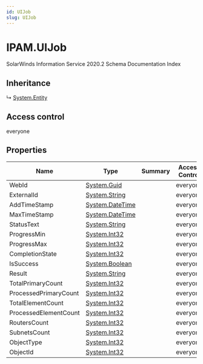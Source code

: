 ```yaml
---
id: UIJob
slug: UIJob
---
```


# IPAM.UIJob

SolarWinds Information Service 2020.2 Schema Documentation Index

## Inheritance

↳ [System.Entity](./../System/Entity)

## Access control

everyone

## Properties

| Name | Type | Summary | Access Control |
| ------ | ------ | ------ | ------ |
| WebId | [System.Guid](https://docs.microsoft.com/en-us/dotnet/api/system.guid) |  | everyone |
| ExternalId | [System.String](https://docs.microsoft.com/en-us/dotnet/api/system.string) |  | everyone |
| AddTimeStamp | [System.DateTime](https://docs.microsoft.com/en-us/dotnet/api/system.datetime) |  | everyone |
| MaxTimeStamp | [System.DateTime](https://docs.microsoft.com/en-us/dotnet/api/system.datetime) |  | everyone |
| StatusText | [System.String](https://docs.microsoft.com/en-us/dotnet/api/system.string) |  | everyone |
| ProgressMin | [System.Int32](https://docs.microsoft.com/en-us/dotnet/api/system.int32) |  | everyone |
| ProgressMax | [System.Int32](https://docs.microsoft.com/en-us/dotnet/api/system.int32) |  | everyone |
| CompletionState | [System.Int32](https://docs.microsoft.com/en-us/dotnet/api/system.int32) |  | everyone |
| IsSuccess | [System.Boolean](https://docs.microsoft.com/en-us/dotnet/api/system.boolean) |  | everyone |
| Result | [System.String](https://docs.microsoft.com/en-us/dotnet/api/system.string) |  | everyone |
| TotalPrimaryCount | [System.Int32](https://docs.microsoft.com/en-us/dotnet/api/system.int32) |  | everyone |
| ProcessedPrimaryCount | [System.Int32](https://docs.microsoft.com/en-us/dotnet/api/system.int32) |  | everyone |
| TotalElementCount | [System.Int32](https://docs.microsoft.com/en-us/dotnet/api/system.int32) |  | everyone |
| ProcessedElementCount | [System.Int32](https://docs.microsoft.com/en-us/dotnet/api/system.int32) |  | everyone |
| RoutersCount | [System.Int32](https://docs.microsoft.com/en-us/dotnet/api/system.int32) |  | everyone |
| SubnetsCount | [System.Int32](https://docs.microsoft.com/en-us/dotnet/api/system.int32) |  | everyone |
| ObjectType | [System.Int32](https://docs.microsoft.com/en-us/dotnet/api/system.int32) |  | everyone |
| ObjectId | [System.Int32](https://docs.microsoft.com/en-us/dotnet/api/system.int32) |  | everyone |

